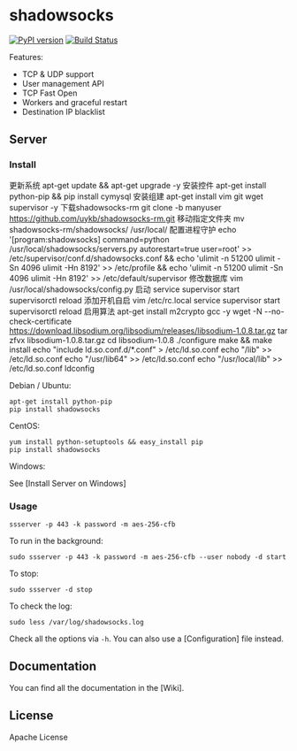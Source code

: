shadowsocks
===========

[![PyPI version]][PyPI]
[![Build Status]][Travis CI]

Features:
- TCP & UDP support
- User management API
- TCP Fast Open
- Workers and graceful restart
- Destination IP blacklist

Server
------

### Install

更新系统 
apt-get update && apt-get upgrade -y
安装控件
apt-get install python-pip  && pip install cymysql
安装组建
apt-get install vim git wget supervisor -y
下载shadowsocks-rm
git clone -b manyuser https://github.com/uykb/shadowsocks-rm.git
移动指定文件夹
mv shadowsocks-rm/shadowsocks/ /usr/local/
配置进程守护
echo '[program:shadowsocks]
command=python /usr/local/shadowsocks/servers.py
autorestart=true
user=root' >> /etc/supervisor/conf.d/shadowsocks.conf && echo 'ulimit -n 51200
ulimit -Sn 4096
ulimit -Hn 8192' >> /etc/profile && echo 'ulimit -n 51200
ulimit -Sn 4096
ulimit -Hn 8192' >> /etc/default/supervisor
修改数据库
vim /usr/local/shadowsocks/config.py
启动
service supervisor start 
supervisorctl reload
添加开机自启
vim /etc/rc.local 
service supervisor start
supervisorctl reload
启用算法
apt-get install m2crypto gcc -y
wget -N --no-check-certificate https://download.libsodium.org/libsodium/releases/libsodium-1.0.8.tar.gz
tar zfvx libsodium-1.0.8.tar.gz
cd libsodium-1.0.8
./configure
make && make install
echo "include ld.so.conf.d/*.conf" > /etc/ld.so.conf
echo "/lib" >> /etc/ld.so.conf
echo "/usr/lib64" >> /etc/ld.so.conf
echo "/usr/local/lib" >> /etc/ld.so.conf
ldconfig

Debian / Ubuntu:

    apt-get install python-pip
    pip install shadowsocks

CentOS:

    yum install python-setuptools && easy_install pip
    pip install shadowsocks

Windows:

See [Install Server on Windows]

### Usage

    ssserver -p 443 -k password -m aes-256-cfb

To run in the background:

    sudo ssserver -p 443 -k password -m aes-256-cfb --user nobody -d start

To stop:

    sudo ssserver -d stop

To check the log:

    sudo less /var/log/shadowsocks.log

Check all the options via `-h`. You can also use a [Configuration] file
instead.

Documentation
-------------

You can find all the documentation in the [Wiki].

License
-------

Apache License







[Build Status]:      https://img.shields.io/travis/shadowsocks/shadowsocks/master.svg?style=flat
[Coverage Status]:   https://jenkins.shadowvpn.org/result/shadowsocks
[Coverage]:          https://jenkins.shadowvpn.org/job/Shadowsocks/ws/PYENV/py34/label/linux/htmlcov/index.html
[PyPI]:              https://pypi.python.org/pypi/shadowsocks
[PyPI version]:      https://img.shields.io/pypi/v/shadowsocks.svg?style=flat
[Travis CI]:         https://travis-ci.org/shadowsocks/shadowsocks

